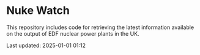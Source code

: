 # Nuke Watch

This repository includes code for retrieving the latest information available on the output of EDF nuclear power plants in the UK.

Last updated: 2025-01-01 01:12